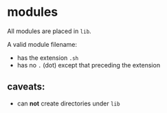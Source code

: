 
# modules

All modules are placed in `lib`.

A valid module filename:
  * has the extension `.sh`
  * has no `.` (dot) except that preceding the extension

## caveats:

* can **not** create directories under `lib`

